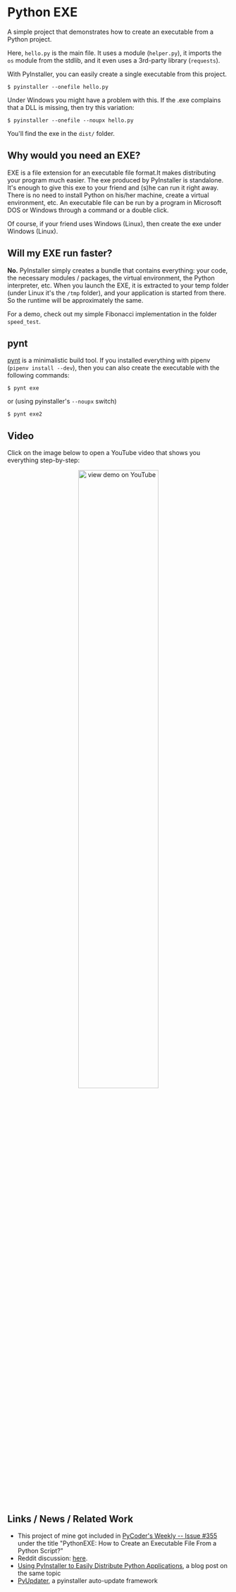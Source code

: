 Python EXE
==========

A simple project that demonstrates how to create an executable
from a Python project.

Here, `hello.py` is the main file. It uses a module (`helper.py`),
it imports the `os` module from the stdlib, and it even uses
a 3rd-party library (`requests`).

With PyInstaller, you can easily create a single executable from
this project.

    $ pyinstaller --onefile hello.py

Under Windows you might have a problem with this. If the .exe complains that
a DLL is missing, then try this variation:

    $ pyinstaller --onefile --noupx hello.py

You'll find the exe in the `dist/` folder.

Why would you need an EXE?
--------------------------

EXE is a file extension for an executable file format.It makes distributing your program much easier. The exe produced by
PyInstaller is standalone. It's enough to give this exe to your
friend and (s)he can run it right away. There is no need to install
Python on his/her machine, create a virtual environment, etc.
An executable file can be run by a program in Microsoft DOS or Windows through a command or a double click.

Of course, if your friend uses Windows (Linux), then create the exe under
Windows (Linux).

Will my EXE run faster?
-----------------------

**No.** PyInstaller simply creates a bundle that contains everything: your code,
the necessary modules / packages, the virtual environment, the Python interpreter, etc.
When you launch the EXE, it is extracted to your temp folder (under Linux
it's the `/tmp` folder), and your application is started from there. So the
runtime will be approximately the same.

For a demo, check out my simple Fibonacci implementation in the folder `speed_test`.

pynt
----

[pynt](https://github.com/rags/pynt) is a minimalistic build tool. If you installed everything
with pipenv (`pipenv install --dev`), then you can also create
the executable with the following commands:

    $ pynt exe

or (using pyinstaller's `--noupx` switch)

    $ pynt exe2

Video
-----

Click on the image below to open a YouTube video that shows you everything step-by-step:

<div align="center">
  <a href="https://www.youtube.com/watch?v=2XBjnfx3g3U"><img width="60%" src="assets/screenshot.png" alt="view demo on YouTube"></a>
</div>

Links / News / Related Work
---------------------------

* This project of mine got included in [PyCoder's Weekly -- Issue #355](https://pycoders.com/issues/355)
under the title "PythonEXE: How to Create an Executable File From a Python Script?"
* Reddit discussion: [here](https://old.reddit.com/r/learnpython/comments/aoxoki/i_made_a_sample_project_to_demonstrate_how_to/).
* [Using PyInstaller to Easily Distribute Python Applications](https://realpython.com/pyinstaller-python/),
a blog post on the same topic
* [PyUpdater](https://github.com/JMSwag/PyUpdater), a pyinstaller auto-update framework
